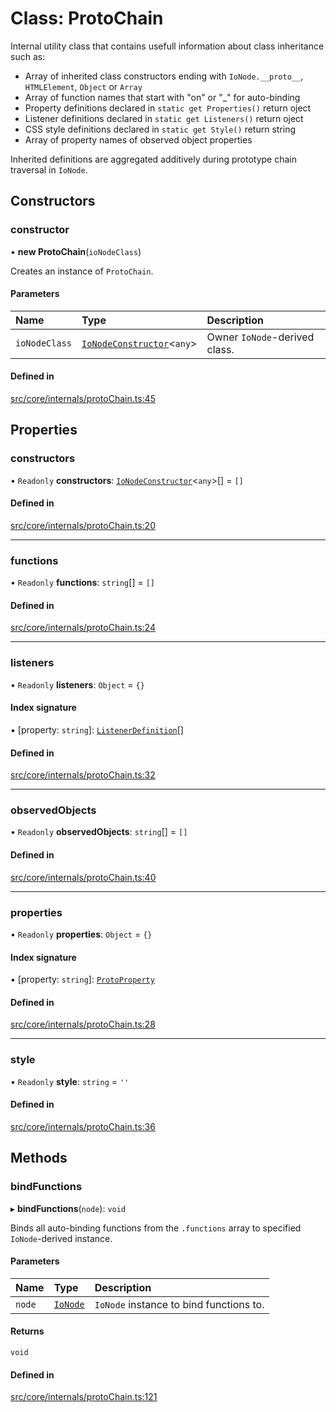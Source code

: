 # Class: ProtoChain

Internal utility class that contains usefull information about class inheritance such as:
- Array of inherited class constructors ending with `IoNode.__proto__`, `HTMLElement`, `Object` or `Array`
- Array of function names that start with "on" or "_" for auto-binding
- Property definitions declared in `static get Properties()` return oject
- Listener definitions declared in `static get Listeners()` return oject
- CSS style definitions declared in `static get Style()` return string
- Array of property names of observed object properties

Inherited definitions are aggregated additively during prototype chain traversal in `IoNode`.

## Constructors

### constructor

• **new ProtoChain**(`ioNodeClass`)

Creates an instance of `ProtoChain`.

#### Parameters

| Name | Type | Description |
| :------ | :------ | :------ |
| `ioNodeClass` | [`IoNodeConstructor`](../interfaces/IoNodeConstructor.md)<`any`\> | Owner `IoNode`-derived class. |

#### Defined in

[src/core/internals/protoChain.ts:45](https://github.com/io-gui/iogui/blob/tsc/src/core/internals/protoChain.ts#L45)

## Properties

### constructors

• `Readonly` **constructors**: [`IoNodeConstructor`](../interfaces/IoNodeConstructor.md)<`any`\>[] = `[]`

#### Defined in

[src/core/internals/protoChain.ts:20](https://github.com/io-gui/iogui/blob/tsc/src/core/internals/protoChain.ts#L20)

___

### functions

• `Readonly` **functions**: `string`[] = `[]`

#### Defined in

[src/core/internals/protoChain.ts:24](https://github.com/io-gui/iogui/blob/tsc/src/core/internals/protoChain.ts#L24)

___

### listeners

• `Readonly` **listeners**: `Object` = `{}`

#### Index signature

▪ [property: `string`]: [`ListenerDefinition`](../README.md#listenerdefinition)[]

#### Defined in

[src/core/internals/protoChain.ts:32](https://github.com/io-gui/iogui/blob/tsc/src/core/internals/protoChain.ts#L32)

___

### observedObjects

• `Readonly` **observedObjects**: `string`[] = `[]`

#### Defined in

[src/core/internals/protoChain.ts:40](https://github.com/io-gui/iogui/blob/tsc/src/core/internals/protoChain.ts#L40)

___

### properties

• `Readonly` **properties**: `Object` = `{}`

#### Index signature

▪ [property: `string`]: [`ProtoProperty`](ProtoProperty.md)

#### Defined in

[src/core/internals/protoChain.ts:28](https://github.com/io-gui/iogui/blob/tsc/src/core/internals/protoChain.ts#L28)

___

### style

• `Readonly` **style**: `string` = `''`

#### Defined in

[src/core/internals/protoChain.ts:36](https://github.com/io-gui/iogui/blob/tsc/src/core/internals/protoChain.ts#L36)

## Methods

### bindFunctions

▸ **bindFunctions**(`node`): `void`

Binds all auto-binding functions from the `.functions` array to specified `IoNode`-derived instance.

#### Parameters

| Name | Type | Description |
| :------ | :------ | :------ |
| `node` | [`IoNode`](IoNode.md) | `IoNode` instance to bind functions to. |

#### Returns

`void`

#### Defined in

[src/core/internals/protoChain.ts:121](https://github.com/io-gui/iogui/blob/tsc/src/core/internals/protoChain.ts#L121)

